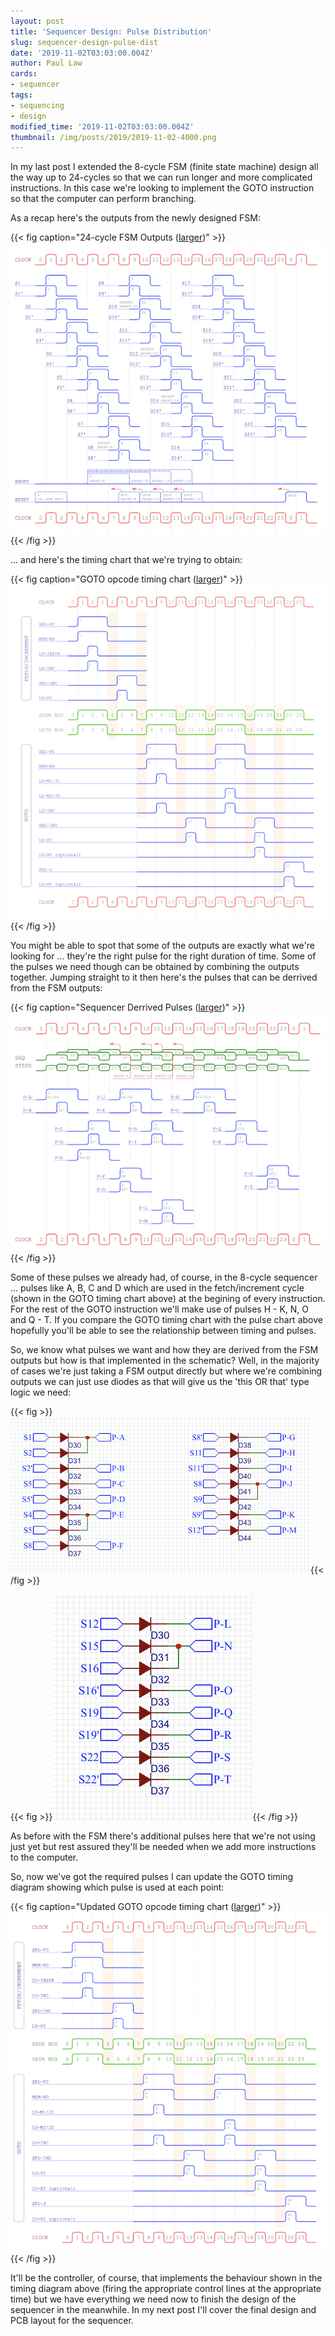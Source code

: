 ```yaml
---
layout: post
title: 'Sequencer Design: Pulse Distribution'
slug: sequencer-design-pulse-dist
date: '2019-11-02T03:03:00.004Z'
author: Paul Law
cards:
- sequencer
tags:
- sequencing
- design
modified_time: '2019-11-02T03:03:00.004Z'
thumbnail: /img/posts/2019/2019-11-02-4000.png
---
```


In my last post I extended the 8-cycle FSM (finite state machine) design all the way up to 24-cycles so that we can run
longer and more complicated instructions. In this case we're looking to implement the GOTO instruction so that the
computer can perform branching.

As a recap here's the outputs from the newly designed FSM:

{{< fig caption="24-cycle FSM Outputs ([larger](/pdf/sequencer-timing.pdf))" >}}![24-cycle FSM Outputs](/img/posts/2019/2019-11-01-0004.png){{< /fig >}}

... and here's the timing chart that we're trying to obtain:

{{< fig caption="GOTO opcode timing chart ([larger](/img/posts/2019/2019-10-06-1004.png))" >}}![GOTO opcode timing chart](/img/posts/2019/2019-10-06-0004.png){{< /fig >}}

You might be able to spot that some of the outputs are exactly what we're looking for ... they're the right pulse for the
right duration of time. Some of the pulses we need though can be obtained by combining the outputs together. Jumping straight
to it then here's the pulses that can be derrived from the FSM outputs:

{{< fig caption="Sequencer Derrived Pulses ([larger](/pdf/sequencer-pulses.pdf))" >}}![Sequencer Derrived Pulses](/img/posts/2019/2019-11-02-0000.png){{< /fig >}}

Some of these pulses we already had, of course, in the 8-cycle sequencer ... pulses like A, B, C and D which are used in the
fetch/increment cycle (shown in the GOTO timing chart above) at the begining of every instruction. For the rest of the GOTO
instruction we'll make use of pulses H - K, N, O and Q - T. If you compare the GOTO timing chart with the pulse
chart above hopefully you'll be able to see the relationship between timing and pulses.

So, we know what pulses we want and how they are derived from the FSM outputs but how is that implemented in the schematic?
Well, in the majority of cases we're just taking a FSM output directly but where we're combining outputs we can just use
diodes as that will give us the 'this OR that' type logic we need:

{{< fig >}}![Pulse Distribution 1](/img/posts/2019/2019-11-02-0001.png){{< /fig >}}

{{< fig >}}![Pulse Distribution 2](/img/posts/2019/2019-11-02-0002.png){{< /fig >}}

As before with the FSM there's additional pulses here that we're not using just yet but rest assured they'll be needed when
we add more instructions to the computer.

So, now we've got the required pulses I can update the GOTO timing diagram showing which pulse is used at each point:

{{< fig caption="Updated GOTO opcode timing chart ([larger](/pdf/timing-goto.pdf))" >}}![GOTO opcode timing chart](/img/posts/2019/2019-11-02-0003.png){{< /fig >}}

It'll be the controller, of course, that implements the behaviour shown in the timing diagram above (firing the appropriate
control lines at the appropriate time) but we have everything we need now to finish the design of the sequencer in the
meanwhile. In my next post I'll cover the final design and PCB layout for the sequencer.
